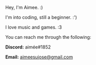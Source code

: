 Hey, I'm Aimee. :)

I'm into coding, still a beginner. :')

I love music and games. :3

You can reach me through the following:

**Discord:** aimée#1852

**Email:** aimeesujose@gmail.com
